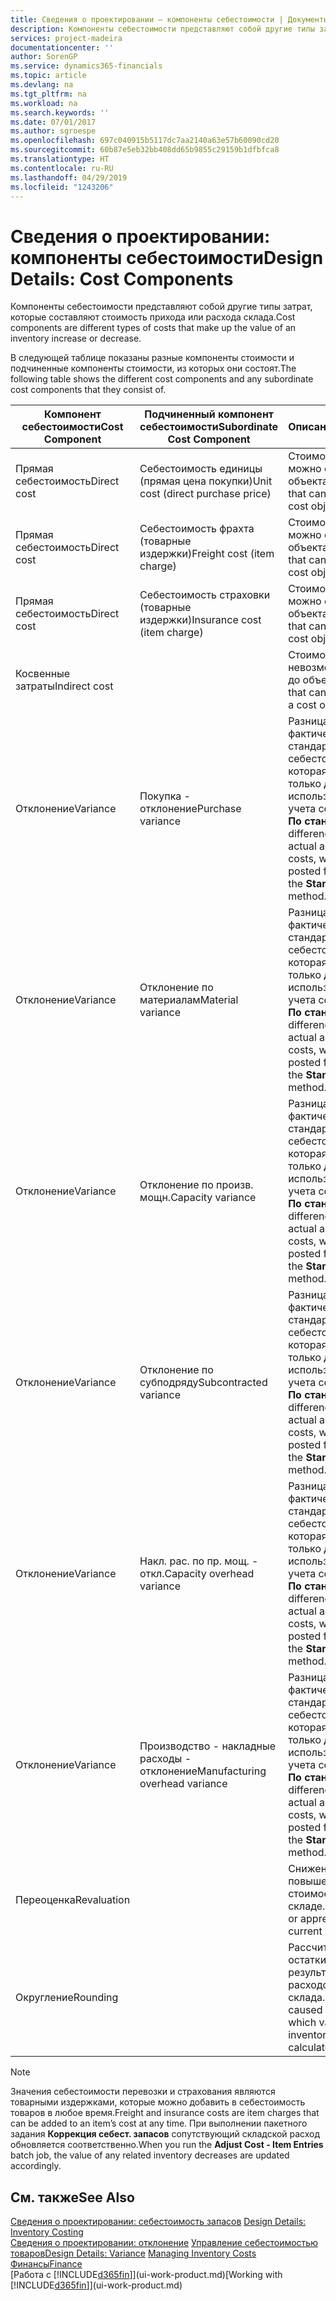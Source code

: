```yaml
---
title: Сведения о проектировании — компоненты себестоимости | Документы Майкрософт
description: Компоненты себестоимости представляют собой другие типы затрат, которые составляют стоимость прихода или расхода склада.
services: project-madeira
documentationcenter: ''
author: SorenGP
ms.service: dynamics365-financials
ms.topic: article
ms.devlang: na
ms.tgt_pltfrm: na
ms.workload: na
ms.search.keywords: ''
ms.date: 07/01/2017
ms.author: sgroespe
ms.openlocfilehash: 697c040915b5117dc7aa2140a63e57b60090cd20
ms.sourcegitcommit: 60b87e5eb32bb408dd65b9855c29159b1dfbfca8
ms.translationtype: HT
ms.contentlocale: ru-RU
ms.lasthandoff: 04/29/2019
ms.locfileid: "1243206"
---
```

# <a name="design-details-cost-components"></a><span data-ttu-id="822c8-103">Сведения о проектировании: компоненты себестоимости</span><span class="sxs-lookup"><span data-stu-id="822c8-103">Design Details: Cost Components</span></span>
<span data-ttu-id="822c8-104">Компоненты себестоимости представляют собой другие типы затрат, которые составляют стоимость прихода или расхода склада.</span><span class="sxs-lookup"><span data-stu-id="822c8-104">Cost components are different types of costs that make up the value of an inventory increase or decrease.</span></span>  

 <span data-ttu-id="822c8-105">В следующей таблице показаны разные компоненты стоимости и подчиненные компоненты стоимости, из которых они состоят.</span><span class="sxs-lookup"><span data-stu-id="822c8-105">The following table shows the different cost components and any subordinate cost components that they consist of.</span></span>  

|<span data-ttu-id="822c8-106">Компонент себестоимости</span><span class="sxs-lookup"><span data-stu-id="822c8-106">Cost Component</span></span>|<span data-ttu-id="822c8-107">Подчиненный компонент себестоимости</span><span class="sxs-lookup"><span data-stu-id="822c8-107">Subordinate Cost Component</span></span>|<span data-ttu-id="822c8-108">Описанием</span><span class="sxs-lookup"><span data-stu-id="822c8-108">Description</span></span>|  
|--------------------|--------------------------------|---------------------------------------|  
|<span data-ttu-id="822c8-109">Прямая себестоимость</span><span class="sxs-lookup"><span data-stu-id="822c8-109">Direct cost</span></span>|<span data-ttu-id="822c8-110">Себестоимость единицы (прямая цена покупки)</span><span class="sxs-lookup"><span data-stu-id="822c8-110">Unit cost (direct purchase price)</span></span>|<span data-ttu-id="822c8-111">Стоимость, которую можно отследить до объекта затрат.</span><span class="sxs-lookup"><span data-stu-id="822c8-111">Cost that can be traced to a cost object.</span></span>|  
|<span data-ttu-id="822c8-112">Прямая себестоимость</span><span class="sxs-lookup"><span data-stu-id="822c8-112">Direct cost</span></span>|<span data-ttu-id="822c8-113">Себестоимость фрахта (товарные издержки)</span><span class="sxs-lookup"><span data-stu-id="822c8-113">Freight cost (item charge)</span></span>|<span data-ttu-id="822c8-114">Стоимость, которую можно отследить до объекта затрат.</span><span class="sxs-lookup"><span data-stu-id="822c8-114">Cost that can be traced to a cost object.</span></span>|  
|<span data-ttu-id="822c8-115">Прямая себестоимость</span><span class="sxs-lookup"><span data-stu-id="822c8-115">Direct cost</span></span>|<span data-ttu-id="822c8-116">Себестоимость страховки (товарные издержки)</span><span class="sxs-lookup"><span data-stu-id="822c8-116">Insurance cost (item charge)</span></span>|<span data-ttu-id="822c8-117">Стоимость, которую можно отследить до объекта затрат.</span><span class="sxs-lookup"><span data-stu-id="822c8-117">Cost that can be traced to a cost object.</span></span>|  
|<span data-ttu-id="822c8-118">Косвенные затраты</span><span class="sxs-lookup"><span data-stu-id="822c8-118">Indirect cost</span></span>||<span data-ttu-id="822c8-119">Стоимость, которую невозможно отследить до объекта затрат.</span><span class="sxs-lookup"><span data-stu-id="822c8-119">Cost that cannot be traced to a cost object.</span></span>|  
|<span data-ttu-id="822c8-120">Отклонение</span><span class="sxs-lookup"><span data-stu-id="822c8-120">Variance</span></span>|<span data-ttu-id="822c8-121">Покупка - отклонение</span><span class="sxs-lookup"><span data-stu-id="822c8-121">Purchase variance</span></span>|<span data-ttu-id="822c8-122">Разница между фактической и стандартной себестоимостью, которая учитывается только для товаров, использующих метод учета себестоимости **По стандартной**.</span><span class="sxs-lookup"><span data-stu-id="822c8-122">The difference between actual and standard costs, which is only posted for items using the **Standard** costing method.</span></span>|  
|<span data-ttu-id="822c8-123">Отклонение</span><span class="sxs-lookup"><span data-stu-id="822c8-123">Variance</span></span>|<span data-ttu-id="822c8-124">Отклонение по материалам</span><span class="sxs-lookup"><span data-stu-id="822c8-124">Material variance</span></span>|<span data-ttu-id="822c8-125">Разница между фактической и стандартной себестоимостью, которая учитывается только для товаров, использующих метод учета себестоимости **По стандартной**.</span><span class="sxs-lookup"><span data-stu-id="822c8-125">The difference between actual and standard costs, which is only posted for items using the **Standard** costing method.</span></span>|  
|<span data-ttu-id="822c8-126">Отклонение</span><span class="sxs-lookup"><span data-stu-id="822c8-126">Variance</span></span>|<span data-ttu-id="822c8-127">Отклонение по произв. мощн.</span><span class="sxs-lookup"><span data-stu-id="822c8-127">Capacity variance</span></span>|<span data-ttu-id="822c8-128">Разница между фактической и стандартной себестоимостью, которая учитывается только для товаров, использующих метод учета себестоимости **По стандартной**.</span><span class="sxs-lookup"><span data-stu-id="822c8-128">The difference between actual and standard costs, which is only posted for items using the **Standard** costing method.</span></span>|  
|<span data-ttu-id="822c8-129">Отклонение</span><span class="sxs-lookup"><span data-stu-id="822c8-129">Variance</span></span>|<span data-ttu-id="822c8-130">Отклонение по субподряду</span><span class="sxs-lookup"><span data-stu-id="822c8-130">Subcontracted variance</span></span>|<span data-ttu-id="822c8-131">Разница между фактической и стандартной себестоимостью, которая учитывается только для товаров, использующих метод учета себестоимости **По стандартной**.</span><span class="sxs-lookup"><span data-stu-id="822c8-131">The difference between actual and standard costs, which is only posted for items using the **Standard** costing method.</span></span>|  
|<span data-ttu-id="822c8-132">Отклонение</span><span class="sxs-lookup"><span data-stu-id="822c8-132">Variance</span></span>|<span data-ttu-id="822c8-133">Накл. рас. по пр. мощ. - откл.</span><span class="sxs-lookup"><span data-stu-id="822c8-133">Capacity overhead variance</span></span>|<span data-ttu-id="822c8-134">Разница между фактической и стандартной себестоимостью, которая учитывается только для товаров, использующих метод учета себестоимости **По стандартной**.</span><span class="sxs-lookup"><span data-stu-id="822c8-134">The difference between actual and standard costs, which is only posted for items using the **Standard** costing method.</span></span>|  
|<span data-ttu-id="822c8-135">Отклонение</span><span class="sxs-lookup"><span data-stu-id="822c8-135">Variance</span></span>|<span data-ttu-id="822c8-136">Производство - накладные расходы - отклонение</span><span class="sxs-lookup"><span data-stu-id="822c8-136">Manufacturing overhead variance</span></span>|<span data-ttu-id="822c8-137">Разница между фактической и стандартной себестоимостью, которая учитывается только для товаров, использующих метод учета себестоимости **По стандартной**.</span><span class="sxs-lookup"><span data-stu-id="822c8-137">The difference between actual and standard costs, which is only posted for items using the **Standard** costing method.</span></span>|  
|<span data-ttu-id="822c8-138">Переоценка</span><span class="sxs-lookup"><span data-stu-id="822c8-138">Revaluation</span></span>||<span data-ttu-id="822c8-139">Снижение или повышение текущей стоимости товаров на складе.</span><span class="sxs-lookup"><span data-stu-id="822c8-139">A depreciation or appreciation of the current inventory value.</span></span>|  
|<span data-ttu-id="822c8-140">Округление</span><span class="sxs-lookup"><span data-stu-id="822c8-140">Rounding</span></span>||<span data-ttu-id="822c8-141">Рассчитываются остатки, возникшие в результате переоценки расходов склада.</span><span class="sxs-lookup"><span data-stu-id="822c8-141">Residuals caused by the way in which valuation of inventory decreases are calculated.</span></span>|  

> [!NOTE]  
>  <span data-ttu-id="822c8-142">Значения себестоимости перевозки и страхования являются товарными издержками, которые можно добавить в себестоимость товаров в любое время.</span><span class="sxs-lookup"><span data-stu-id="822c8-142">Freight and insurance costs are item charges that can be added to an item’s cost at any time.</span></span> <span data-ttu-id="822c8-143">При выполнении пакетного задания **Коррекция себест. запасов** сопутствующий складской расход обновляется соответственно.</span><span class="sxs-lookup"><span data-stu-id="822c8-143">When you run the **Adjust Cost - Item Entries** batch job, the value of any related inventory decreases are updated accordingly.</span></span>  

## <a name="see-also"></a><span data-ttu-id="822c8-144">См. также</span><span class="sxs-lookup"><span data-stu-id="822c8-144">See Also</span></span>  
 <span data-ttu-id="822c8-145">[Сведения о проектировании: себестоимость запасов](design-details-inventory-costing.md) </span><span class="sxs-lookup"><span data-stu-id="822c8-145">[Design Details: Inventory Costing](design-details-inventory-costing.md) </span></span>  
 <span data-ttu-id="822c8-146">[Сведения о проектировании: отклонение](design-details-variance.md) [Управление себестоимостью товаров](finance-manage-inventory-costs.md)</span><span class="sxs-lookup"><span data-stu-id="822c8-146">[Design Details: Variance](design-details-variance.md) [Managing Inventory Costs](finance-manage-inventory-costs.md)</span></span>  
 [<span data-ttu-id="822c8-147">Финансы</span><span class="sxs-lookup"><span data-stu-id="822c8-147">Finance</span></span>](finance.md)  
 <span data-ttu-id="822c8-148">[Работа с [!INCLUDE[d365fin](includes/d365fin_md.md)]](ui-work-product.md)</span><span class="sxs-lookup"><span data-stu-id="822c8-148">[Working with [!INCLUDE[d365fin](includes/d365fin_md.md)]](ui-work-product.md)</span></span>  
